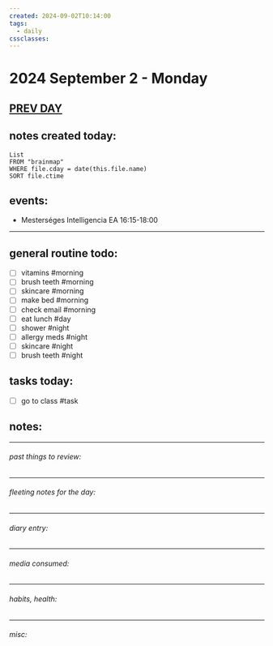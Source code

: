 ```yaml
---
created: 2024-09-02T10:14:00
tags:
  - daily
cssclasses:
---
```

# 2024 September 2 - Monday
## [PREV DAY](2024-09-01)

## **notes created today:**
```dataview
List
FROM "brainmap"
WHERE file.cday = date(this.file.name)
SORT file.ctime
```
## **events:**
- Mesterséges Intelligencia EA 16:15-18:00

____ 
## **general routine todo:**
- [ ] vitamins #morning
- [ ] brush teeth #morning
- [ ] skincare #morning
- [ ] make bed #morning
- [ ] check email #morning
- [ ] eat lunch #day
- [ ] shower #night
- [ ] allergy meds #night
- [ ] skincare #night
- [ ] brush teeth #night

## **tasks today:**
- [ ] go to class #task

## **notes:**
_____
###### past things to review:



---------
###### fleeting notes for the day:




_____
###### diary entry:




____
###### media consumed:





____
###### habits, health:




_____
###### misc:
